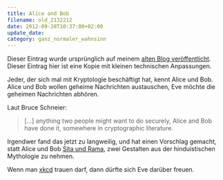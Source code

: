```yaml
---
title: Alice and Bob
filename: old_2132212
date: 2012-09-28T10:37:00+02:00
update_date:
category: ganz_normaler_wahnsinn
---
```

Dieser Eintrag wurde ursprünglich auf meinem [alten Blog veröffentlicht](https://stu.blogger.de/stories/2132212/). Dieser Eintrag hier ist eine Kopie mit kleinen technischen Anpassungen.

Jeder, der sich mal mit Kryptologie beschäftigt hat, kennt Alice und Bob. Alice und Bob wollen geheime Nachrichten austauschen, Eve möchte die geheimen Nachrichten abhören.

Laut Bruce Schneier:

> […] anything two people might want to do securely, Alice and Bob have done it, somewhere in cryptographic literature.

Irgendwer fand das jetzt zu langweilig, und hat einen Vorschlag gemacht, statt Alice und Bob [Sita und Rama](http://profpartha.webs.com/publications/alicebob.pdf), zwei Gestalten aus der hinduistischen Mythologie zu nehmen.

Wenn man [xkcd](http://xkcd.com/177/) trauen darf, dann dürfte sich Eve darüber freuen.
